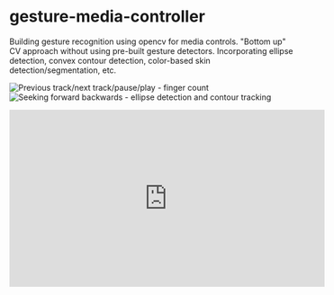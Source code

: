# gesture-media-controller

Building gesture recognition using opencv for media controls. "Bottom up" CV approach without using pre-built gesture detectors. Incorporating ellipse detection, convex contour detection, color-based skin detection/segmentation, etc.

![Previous track/next track/pause/play - finger count](https://youtu.be/m6KGeyJ26CI)
![Seeking forward backwards - ellipse detection and contour tracking](https://youtu.be/WaM9921pQrY)
<iframe width="560" height="315" src="https://www.youtube.com/embed/WGSa7kswVZk" title="YouTube video player" frameborder="0" allow="accelerometer; autoplay; clipboard-write; encrypted-media; gyroscope; picture-in-picture" allowfullscreen></iframe>
